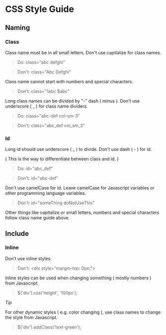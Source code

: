# CSS Style Guide

## Naming

### Class
Class name must be in all small letters. Don't use capitalize for class names.

> Do: class="abc defghi"

> Don't: class="Abc Defghi"

Class name cannot start with numbers and special characters.

> Don't: class="1abc $abc"

Long class names can be divided by "-" dash ( minus ). Don't use underscore ( _ ) for class name dividers.

> Do: class="abc-def col-sm-3"

> Don't: class="abc_def col_sm_3"


### Id
Long id should use underscore ( _ ) to divide. Don't use dash ( - ) for id.

( This is the way to differentiate between class and id. )

> Do: id="abc_def"

> Don't: id="abc-def"


Don't use camelCase for id. Leave camelCase for Javascript variables or other programming language variables.

> Don't: id="someThing doNotUseThis"

Other things like capitalize or small letters, numbers and special characters follow class name guide above.


## Include

### Inline
Don't use inline styles.

> Don't: &lt;div style="margin-top: 0px;"&gt;

Inline styles can be used when changing something ( mostly numbers ) from Javascript.

> $('div').css('height', '100px');

*Tip*

For other dynamic styles ( e.g. color changing ), use class names to change the style from Javascript.

> $('div').addClass('text-green');
